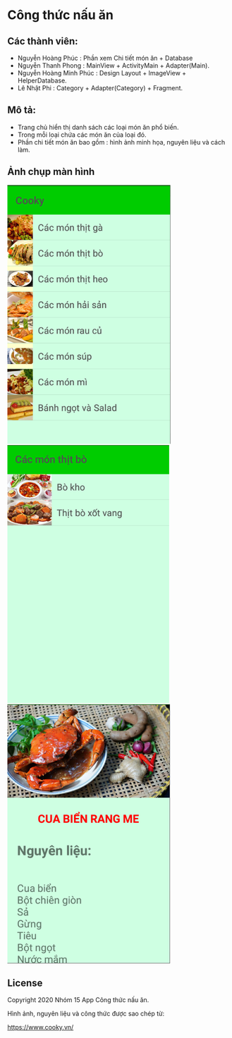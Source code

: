 
 Công thức nấu ăn
=================



Các thành viên:
------------

- Nguyễn Hoàng Phúc  : Phần xem Chi tiết món ăn + Database
- Nguyễn Thanh Phong : MainView + ActivityMain + Adapter(Main).
- Nguyễn Hoàng Minh Phúc : Design Layout + ImageView + HelperDatabase.
- Lê Nhật Phi : Category + Adapter(Category) + Fragment.


Mô tả:
---------------
* Trang chủ hiển thị danh sách các loại món ăn phổ biến.
 * Trong mỗi loại chứa các món ăn của loại đó.
 * Phần chi tiết món ăn bao gồm : hình ảnh minh họa, nguyên liệu và cách làm.

Ảnh chụp màn hình
-----------

![Trang chủ](Screenshots/home.PNG "A list of category")
![Xem món ăn](Screenshots/home2.PNG "Details for category")
![Chi tiết món ăn](Screenshots/detail.PNG "More about food")

License
-------

Copyright 2020 Nhóm 15 App Công thức nấu ăn.

Hình ảnh, nguyên liệu và công thức được sao chép từ:

  https://www.cooky.vn/


